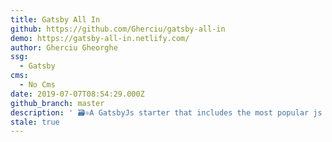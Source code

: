 ```yaml
---
title: Gatsby All In
github: https://github.com/Gherciu/gatsby-all-in
demo: https://gatsby-all-in.netlify.com/
author: Gherciu Gheorghe
ssg:
  - Gatsby
cms:
  - No Cms
date: 2019-07-07T08:54:29.000Z
github_branch: master
description: ' 🗃⚛️A GatsbyJs starter that includes the most popular js libraries, already pre-configured and ready for use.'
stale: true
---
```

